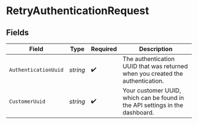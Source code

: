 # RetryAuthenticationRequest


## Fields

| Field                                                                          | Type                                                                           | Required                                                                       | Description                                                                    |
| ------------------------------------------------------------------------------ | ------------------------------------------------------------------------------ | ------------------------------------------------------------------------------ | ------------------------------------------------------------------------------ |
| `AuthenticationUuid`                                                           | *string*                                                                       | :heavy_check_mark:                                                             | The authentication UUID that was returned when you created the authentication. |
| `CustomerUuid`                                                                 | *string*                                                                       | :heavy_check_mark:                                                             | Your customer UUID, which can be found in the API settings in the dashboard.   |